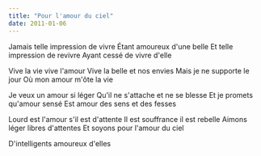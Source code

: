 ```yaml
---
title: "Pour l'amour du ciel"
date: 2011-01-06
---
```


Jamais telle impression de vivre
Étant amoureux d'une belle
Et telle impression de revivre
Ayant cessé de vivre d'elle

Vive la vie vive l'amour
Vive la belle et nos envies
Mais je ne supporte le jour
Où mon amour m'ôte la vie

Je veux un amour si léger
Qu'il ne s'attache et ne se blesse
Et je promets qu'amour sensé
Est amour des sens et des fesses

Lourd est l'amour s'il est d'attente
Il est souffrance il est rebelle
Aimons léger libres d'attentes
Et soyons pour l'amour du ciel

D'intelligents amoureux d'elles
